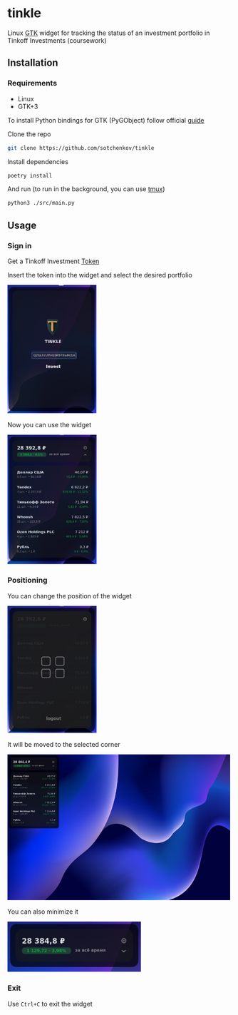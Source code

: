 # tinkle
Linux [GTK](https://www.gtk.org/) widget for tracking the status of an investment portfolio in Tinkoff Investments (coursework)

## Installation

### Requirements

- Linux
- GTK+3

To install Python bindings for GTK (PyGObject) follow official [guide](https://pygobject.readthedocs.io/en/latest/getting_started.html)

Clone the repo
```bash
git clone https://github.com/sotchenkov/tinkle
```

Install dependencies
```bash
poetry install
```

And run (to run in the background, you can use [tmux](https://github.com/tmux/tmux/wiki/Getting-Started))
```bash
python3 ./src/main.py
```

## Usage

### Sign in

Get a Tinkoff Investment [Token](https://www.tinkoff.ru/invest/open-api/)

Insert the token into the widget and select the desired portfolio

<img src="images/login_screen.png" width="200">


Now you can use the widget

<img src="images/main_screen.png" width="200">

### Positioning

You can change the position of the widget

<img src="images/change_position.png" width="200">


It will be moved to the selected corner

<img src="images/fullscreen.png" width="500">

You can also minimize it

<img src="images/minimalistic.png" width="300">

### Exit

Use `Ctrl+C` to exit the widget